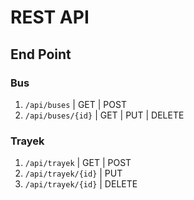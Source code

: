 # REST API

## End Point

### Bus
1. `/api/buses` | GET | POST
2. `/api/buses/{id}` | GET | PUT | DELETE

### Trayek
1. `/api/trayek` | GET | POST
2. `/api/trayek/{id}` | PUT
3. `/api/trayek/{id}` | DELETE
